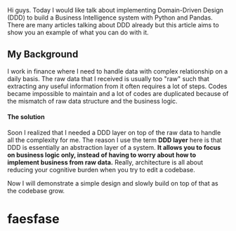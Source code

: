 <!--
.. title: Domain-Driven Design architecture with Pandas
.. slug: domain-driven-design-with-pandas
.. date: 2019-09-06 15:29:14 UTC+08:00
.. tags: 
.. category: 
.. link: 
.. description: 
.. type: text
-- status: draft
-->

Hi guys. Today I would like talk about implementing Domain-Driven Design (DDD)
to build a Business Intelligence system with Python and Pandas. There are many 
articles talking about DDD already but 
this article aims to show you an example of what you can do with it.

## My Background

I work in finance where I need to handle data with complex relationship on a daily basis.
The raw data that I received is usually too "raw" such that extracting any useful information from it
often requires a lot of steps. Codes became impossible to maintain and a lot of codes
are duplicated because of the mismatch of raw data structure and the business logic.

#### The solution
 
Soon I realized that I needed a DDD layer on top of the raw data to handle all the complexity for me. 
The reason I use the term **DDD layer** here is that DDD is essentially an abstraction layer of a system. 
**It allows you to focus on business logic only, instead of having to worry about how to implement business from raw data.**
Really, architecture is all about reducing your cognitive burden when you try to edit a codebase.

Now I will demonstrate a simple design and slowly build on top of that as the codebase grow.

# faesfase




